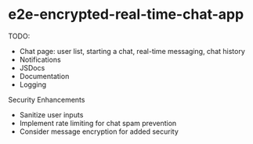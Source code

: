 # e2e-encrypted-real-time-chat-app

TODO:

- Chat page: user list, starting a chat, real-time messaging, chat history
- Notifications
- JSDocs
- Documentation
- Logging

Security Enhancements

- Sanitize user inputs
- Implement rate limiting for chat spam prevention
- Consider message encryption for added security
